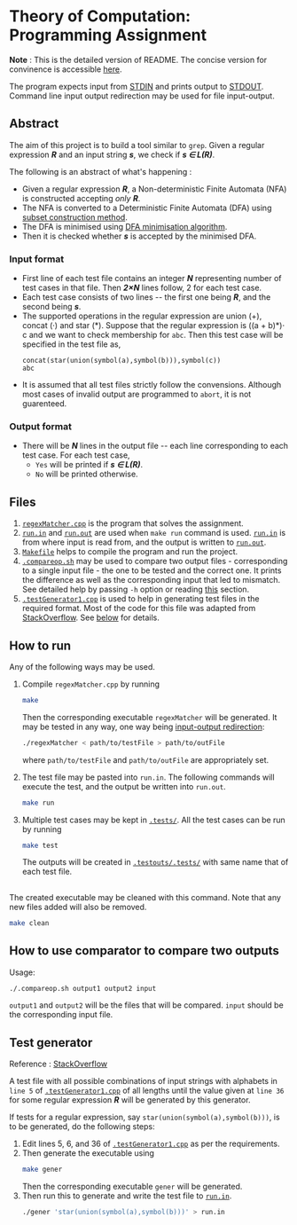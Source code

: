 # Theory of Computation: Programming Assignment

**Note** : This is the detailed version of README. The concise version for convinence is accessible [here](project/README.md).

The program expects input from [STDIN](https://en.wikipedia.org/wiki/Standard_streams#Standard_input_(stdin)) and prints output to [STDOUT](https://en.wikipedia.org/wiki/Standard_streams#Standard_output_(stdout)). Command line input output redirection may be used for file input-output.

## Abstract
The aim of this project is to build a tool similar to `grep`. Given a regular expression ***R*** and an input string ***s***, we check if ***s ∈ L(R)***.

The following is an abstract of what's happening :
- Given a regular expression ***R***, a Non-deterministic Finite Automata (NFA) is constructed accepting *only* ***R***.
- The NFA is converted to a Deterministic Finite Automata (DFA) using [subset construction method](https://en.wikipedia.org/wiki/Powerset_construction).
- The DFA is minimised using [DFA minimisation algorithm](https://en.wikipedia.org/wiki/DFA_minimization).
- Then it is checked whether ***s*** is accepted by the minimised DFA.

### Input format
- First line of each test file contains an integer ***N*** representing number of test cases in that file. Then ***2×N*** lines follow, 2 for each test case.
- Each test case consists of two lines -- the first one being ***R***, and the second being ***s***.
- The supported operations in the regular expression are union (+), concat (·) and star (\*). Suppose that the regular expression is ((a + b)\*)· c and we want to check membership for `abc`. Then this test case will be specified in the test file as,
    ```
    concat(star(union(symbol(a),symbol(b))),symbol(c))
    abc
    ```
- It is assumed that all test files strictly follow the convensions. Although most cases of invalid output are programmed to `abort`, it is not guarenteed.

### Output format
- There will be ***N*** lines in the output file -- each line corresponding to each test case. For each test case,
  - `Yes` will be printed if ***s ∈ L(R)***.
  - `No` will be printed otherwise.


## Files
1. [`regexMatcher.cpp`](project/regexMatcher.cpp) is the program that solves the assignment.
2. [`run.in`](project/run.in) and [`run.out`](project/run.out) are used when `make run` command is used. [`run.in`](project/run.in) is from where input is read from, and the output is written to [`run.out`](project/run.out).
3. [`Makefile`](project/Makefile) helps to compile the program and run the project.
4. [`.compareop.sh`](project/.compareop.sh) may be used to compare two output files - corresponding to a single input file - the one to be tested and the correct one. It prints the difference as well as the corresponding input that led to mismatch. See detailed help by passing `-h` option or reading [this](#how-to-use-comparator-to-compare-two-outputs) section.
5. [`.testGenerator1.cpp`](project/.testGenerator1.cpp) is used to help in generating test files in the required format. Most of the code for this file was adapted from [StackOverflow](https://stackoverflow.com/a/2381031). See [below](#test-generator) for details.

## How to run
Any of the following ways may be used.
1. Compile `regexMatcher.cpp` by running 
    ```bash
    make
    ```
    Then the corresponding executable `regexMatcher` will be generated. It may be tested in any way, one way being [input-output redirection](https://www.geeksforgeeks.org/input-output-redirection-in-linux/):
    ```bash
    ./regexMatcher < path/to/testFile > path/to/outFile
    ```
    where `path/to/testFile` and `path/to/outFile` are appropriately set.

2. The test file may be pasted into `run.in`. The following commands will execute the test, and the output be written into `run.out`.
    ```bash
    make run
    ```
3. Multiple test cases may be kept in [`.tests/`](project/.tests/). All the test cases can be run by running 
    ```bash
    make test
    ```
    The outputs will be created in [`.testouts/.tests/`](project/.testouts/.tests/) with same name that of each test file.

##
The created executable may be cleaned with this command. Note that any new files added will also be removed.
```bash
make clean
```

## How to use comparator to compare two outputs
Usage:
```bash
./.compareop.sh output1 output2 input
```
`output1` and `output2` will be the files that will be compared. `input` should be the corresponding input file.

## Test generator
Reference : [StackOverflow](https://stackoverflow.com/a/2381031)

A test file with all possible combinations of input strings with alphabets in `line 5` of [`.testGenerator1.cpp`](project/.testGenerator1.cpp) of all lengths until the value given at `line 36` for some regular expression ***R*** will be generated by this generator.

If tests for a regular expression, say `star(union(symbol(a),symbol(b)))`, is to be generated, do the following steps:
1. Edit lines 5, 6, and 36 of [`.testGenerator1.cpp`](project/.testGenerator1.cpp) as per the requirements.
2. Then generate the executable using
    ```bash
    make gener
    ```
    Then the corresponding executable `gener` will be generated. 
3. Then run this to generate and write the test file to [`run.in`](project/run.in).
    ```bash
    ./gener 'star(union(symbol(a),symbol(b)))' > run.in   
    ```